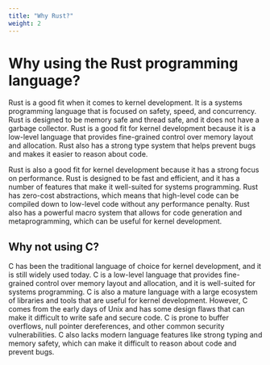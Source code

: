 ```yaml
---
title: "Why Rust?"
weight: 2
---
```


# Why using the Rust programming language?

Rust is a good fit when it comes to kernel development. It is a systems programming language that is focused on safety, speed, and concurrency. Rust is designed to be memory safe and thread safe, and it does not have a garbage collector. Rust is a good fit for kernel development because it is a low-level language that provides fine-grained control over memory layout and allocation. Rust also has a strong type system that helps prevent bugs and makes it easier to reason about code.

Rust is also a good fit for kernel development because it has a strong focus on performance. Rust is designed to be fast and efficient, and it has a number of features that make it well-suited for systems programming. Rust has zero-cost abstractions, which means that high-level code can be compiled down to low-level code without any performance penalty. Rust also has a powerful macro system that allows for code generation and metaprogramming, which can be useful for kernel development.

## Why not using C?

C has been the traditional language of choice for kernel development, and it is still widely used today. C is a low-level language that provides fine-grained control over memory layout and allocation, and it is well-suited for systems programming. C is also a mature language with a large ecosystem of libraries and tools that are useful for kernel development. However, C comes from the early days of Unix and has some design flaws that can make it difficult to write safe and secure code. C is prone to buffer overflows, null pointer dereferences, and other common security vulnerabilities. C also lacks modern language features like strong typing and memory safety, which can make it difficult to reason about code and prevent bugs.
